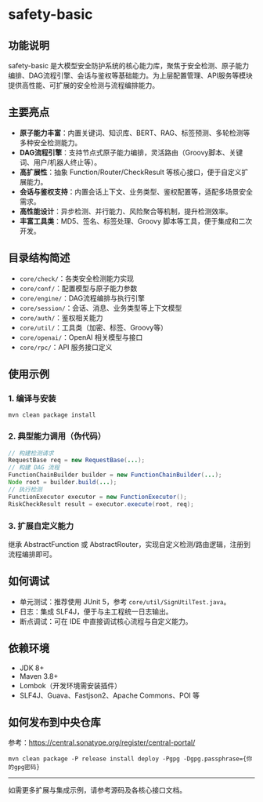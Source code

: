 # safety-basic

## 功能说明

safety-basic 是大模型安全防护系统的核心能力库，聚焦于安全检测、原子能力编排、DAG流程引擎、会话与鉴权等基础能力。为上层配置管理、API服务等模块提供高性能、可扩展的安全检测与流程编排能力。

## 主要亮点

- **原子能力丰富**：内置关键词、知识库、BERT、RAG、标签预测、多轮检测等多种安全检测能力。
- **DAG流程引擎**：支持节点式原子能力编排，灵活路由（Groovy脚本、关键词、用户/机器人终止等）。
- **高扩展性**：抽象 Function/Router/CheckResult 等核心接口，便于自定义扩展能力。
- **会话与鉴权支持**：内置会话上下文、业务类型、鉴权配置等，适配多场景安全需求。
- **高性能设计**：异步检测、并行能力、风险聚合等机制，提升检测效率。
- **丰富工具类**：MD5、签名、标签处理、Groovy 脚本等工具，便于集成和二次开发。

## 目录结构简述

- `core/check/`：各类安全检测能力实现
- `core/conf/`：配置模型与原子能力参数
- `core/engine/`：DAG流程编排与执行引擎
- `core/session/`：会话、消息、业务类型等上下文模型
- `core/auth/`：鉴权相关能力
- `core/util/`：工具类（加密、标签、Groovy等）
- `core/openai/`：OpenAI 相关模型与接口
- `core/rpc/`：API 服务接口定义

## 使用示例

### 1. 编译与安装

```shell
mvn clean package install
```

### 2. 典型能力调用（伪代码）

```java
// 构建检测请求
RequestBase req = new RequestBase(...);
// 构建 DAG 流程
FunctionChainBuilder builder = new FunctionChainBuilder(...);
Node root = builder.build(...);
// 执行检测
FunctionExecutor executor = new FunctionExecutor();
RiskCheckResult result = executor.execute(root, req);
```

### 3. 扩展自定义能力

继承 AbstractFunction 或 AbstractRouter，实现自定义检测/路由逻辑，注册到流程编排即可。

## 如何调试

- 单元测试：推荐使用 JUnit 5，参考 `core/util/SignUtilTest.java`。
- 日志：集成 SLF4J，便于与主工程统一日志输出。
- 断点调试：可在 IDE 中直接调试核心流程与自定义能力。

## 依赖环境

- JDK 8+
- Maven 3.8+
- Lombok（开发环境需安装插件）
- SLF4J、Guava、Fastjson2、Apache Commons、POI 等


## 如何发布到中央仓库
参考：https://central.sonatype.org/register/central-portal/
```shell
mvn clean package -P release install deploy -Pgpg -Dgpg.passphrase={你的gpg密码}
```


---

如需更多扩展与集成示例，请参考源码及各核心接口文档。
